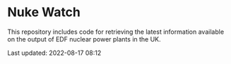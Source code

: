 # Nuke Watch

This repository includes code for retrieving the latest information available on the output of EDF nuclear power plants in the UK.

Last updated: 2022-08-17 08:12